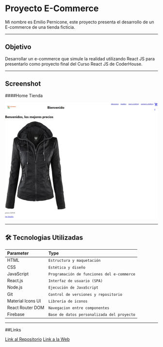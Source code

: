 # Proyecto E-Commerce 

Mi nombre es Emilio Pernicone, este proyecto presenta el desarrollo de un E-commerce de una tienda ficticia.

---------------------------------------------------
## Objetivo

Desarrollar un e-commerce que simule la realidad utilizando React JS para presentarlo como proyecto final del Curso React JS de CoderHouse.

---------------------------------------------------
## Screenshot
####Home Tienda

![Imagen](./public/home.jpeg)


---------------------------------------------------
## 🛠 Tecnologias Utilizadas

| Parameter  | Type                       |
| :--------  | :-------                   |
| HTML       | `Estructura y maquetación` |
| CSS        | `Estética y diseño`        |
| JavaScript | `Programación de funciones del e-commerce` |
| React.js   | `Interfaz de usuario (SPA)`|
| Node.js    | `Ejecución de JavaScript`  |
| Git        | `Control de versiones y repositorio` |
| Material Icons UI | `Libreria de iconos`|
| React Router DOM | `Navegacion entre componentes`|
| Firebase | `Base de datos personalizada del proyecto`|

---------------------------------------------------
##Links

[Link al Repositorio](https://github.com/EmilioPernicone/ReactEmilio)
[Link a la Web](https://react-emilio-pernicone.netlify.app/)
